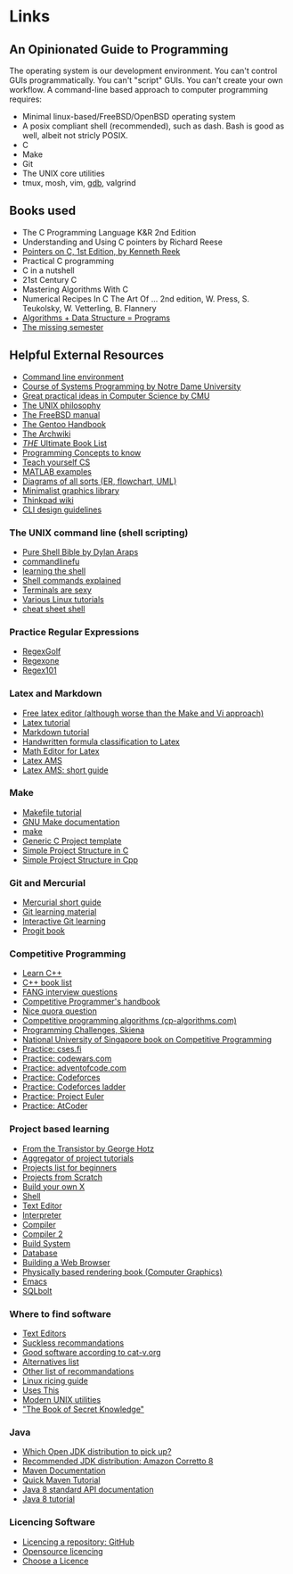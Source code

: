 # Links

## An Opinionated Guide to Programming

The operating system is our development environment. You can't control GUIs
programmatically. You can't "script" GUIs. You can't create your own workflow.
A command-line based approach to computer programming requires:

- Minimal linux-based/FreeBSD/OpenBSD operating system
- A posix compliant shell (recommended), such as dash. Bash is good as well, albeit not stricly POSIX.
- C
- Make
- Git
- The UNIX core utilities
- tmux, mosh, vim, [gdb](https://www.cs.cmu.edu/~gilpin/tutorial/), valgrind

## Books used

- The C Programming Language K&R 2nd Edition
- Understanding and Using C pointers by Richard Reese
- [Pointers on C, 1st Edition, by Kenneth Reek](https://www.amazon.com/gp/product/0673999866/ref=as_li_qf_sp_asin_il_tl?ie=UTF8&camp=1789&creative=9325&creativeASIN=0673999866&linkCode=as2&tag=abroaview-20&linkId=5C3DNUKAQELP2KUL)
- Practical C programming
- C in a nutshell
- 21st Century C
- Mastering Algorithms With C
- Numerical Recipes In C The Art Of ... 2nd edition, W. Press, S. Teukolsky, W. Vetterling, B. Flannery
- [Algorithms + Data Structure = Programs](https://en.wikipedia.org/wiki/Algorithms_%2B_Data_Structures_%3D_Programs#:~:text=Algorithms%20%2B%20Data%20Structures%20%3D%20Programs%20is,algorithm%20optimal%20for%20sorted%20lists.)
- [The missing semester](https://missing.csail.mit.edu/)

## Helpful External Resources

- [Command line environment](https://missing.csail.mit.edu/2020/command-line/)
- [Course of Systems Programming by Notre Dame University](khttps://www3.nd.edu/~pbui/teaching/cse.20289.sp20/)
- [Great practical ideas in Computer Science by CMU](https://www.cs.cmu.edu/~15131/f17/)
- [The UNIX philosophy](http://www.catb.org/~esr/writings/taoup/html/ch01s06.html)
- [The FreeBSD manual](https://docs.freebsd.org/en/books/handbook/basics/)
- [The Gentoo Handbook](https://wiki.gentoo.org/wiki/Handbook:AMD64)
- [The Archwiki](https://wiki.archlinux.org/)
- [*THE* Ultimate Book List](https://wiki.installgentoo.com/wiki/Programming_resources#God-tier_books)
- [Programming Concepts to know](https://wiki.installgentoo.com/wiki/Programming_concepts)
- [Teach yourself CS](https://teachyourselfcs.com/)
- [MATLAB examples](https://matrixlab-examples.com)
- [Diagrams of all sorts (ER, flowchart, UML)](https://app.diagrams.net/)
- [Minimalist graphics library](https://github.com/C-Chads/tinygl)
- [Thinkpad wiki](https://www.thinkwiki.org/wiki/ThinkWiki)
- [CLI design guidelines](https://github.com/cli-guidelines/cli-guidelines)

### The UNIX command line (shell scripting)

- [Pure Shell Bible by Dylan Araps](https://github.com/dylanaraps/pure-sh-bible)
- [commandlinefu](https://www.commandlinefu.com/commands/browse)
- [learning the shell](https://linuxcommand.org/lc3_learning_the_shell.php)
- [Shell commands explained](https://explainshell.com/)
- [Terminals are sexy](https://terminalsare.sexy/)
- [Various Linux tutorials](http://xahlee.info/linux/linux_common_commands.html)
- [cheat sheet shell](cht.sh)

### Practice Regular Expressions

- [RegexGolf](https://alf.nu/RegexGolf)
- [Regexone](https://regexone.com/)
- [Regex101](https://regex101.com/)

### Latex and Markdown

- [Free latex editor (although worse than the Make and Vi approach)](https://www.xm1math.net/texmaker/)
- [Latex tutorial](https://en.wikibooks.org/wiki/LaTeX)
- [Markdown tutorial](https://www.markdownguide.org/)
- [Handwritten formula classification to Latex](https://detexify.kirelabs.org/classify.html)
- [Math Editor for Latex](https://editor.codecogs.com/)
- [Latex AMS](https://www.ams.org/arc/resources/amslatex-about.html)
- [Latex AMS: short guide](https://ctan.mirror.garr.it/mirrors/ctan/info/short-math-guide/)

### Make

- [Makefile tutorial](https://makefiletutorial.com/)
- [GNU Make documentation](https://www.gnu.org/software/make/manual/make.html)
- [make](https://pubs.opengroup.org/onlinepubs/9699919799/utilities/make.html)
- [Generic C Project template](https://github.com/kostrahb/Generic-C-Project)
- [Simple Project Structure in C](https://stackoverflow.com/questions/2605253/what-is-a-good-project-structure-in-c)
- [Simple Project Structure in Cpp](https://hiltmon.com/blog/2013/07/03/a-simple-c-plus-plus-project-structure/)

### Git and Mercurial

- [Mercurial short guide](https://mercurial.aragost.com/kick-start/en/basic/#creating-a-repository)
- [Git learning material](https://git-scm.com/doc)
- [Interactive Git learning](https://learngitbranching.js.org/)
- [Progit book](https://git-scm.com/book/en/v2)

### Competitive Programming

- [Learn C++](https://www.learncpp.com/)
- [C++ book list](https://stackoverflow.com/questions/388242/the-definitive-c-book-guide-and-list?rq=1)
- [FANG interview questions](https://hollow-wood-560.notion.site/Coding-questions-FAANG-prep-9cdf280e5f30425fa188cbbaa6d1998c)
- [Competitive Programmer's handbook](https://cses.fi/book/book.pdf)
- [Nice quora question](https://www.quora.com/What-is-the-best-strategy-to-improve-my-skills-in-competitive-programming-in-C%2B%2B-in-2-3-months/answer/Thanh-Trung-Nguyen?ch=10&oid=12338730&share=88e3faea&srid=hTa1jc&target_type=answer)
- [Competitive programming algorithms (cp-algorithms.com)](https://cp-algorithms.com/)
- [Programming Challenges, Skiena](http://acm.cs.buap.mx/downloads/Programming_Challenges.pdf)
- [National University of Singapore book on Competitive Programming](https://www.comp.nus.edu.sg/~stevenha/myteaching/competitive_programming/cp1.pdf) 
- [Practice: cses.fi](https://cses.fi)
- [Practice: codewars.com](https://www.codewars.com/users/angbat)
- [Practice: adventofcode.com](https://adventofcode.com)
- [Practice: Codeforces](https://codeforces.com)
- [Practice: Codeforces ladder](https://a2oj.com/Ladders.html)
- [Practice: Project Euler](https://projecteuler.net/archives)
- [Practice: AtCoder]()

### Project based learning

- [From the Transistor by George Hotz](https://github.com/geohot/fromthetransistor)
- [Aggregator of project tutorials](https://github.com/practical-tutorials/project-based-learning)
- [Projects list for beginners](https://wiki.installgentoo.com/images/5/5c/Programming-Projects-for-N00bz.jpg)
- [Projects from Scratch](https://github.com/AlgoryL/Projects-from-Scratch)
- [Build your own X](https://github.com/codecrafters-io/build-your-own-x)
- [Shell](https://brennan.io/2015/01/16/write-a-shell-in-c/)
- [Text Editor](https://viewsourcecode.org/snaptoken/kilo/)
- [Interpreter](https://ruslanspivak.com/lsbasi-part1/)
- [Compiler](https://compilers.iecc.com/crenshaw/)
- [Compiler 2](https://github.com/DoctorWkt/acwj)
- [Build System](http://jstimpfle.de/blah/buildsystem/buildsystem.html)
- [Database](https://cstack.github.io/db_tutorial/)
- [Building a Web Browser](https://browser.engineering/)
- [Physically based rendering book (Computer Graphics)](https://www.pbr-book.org/3ed-2018/Preface)
- [Emacs](http://ergoemacs.org/index.html)
- [SQLbolt](https://sqlbolt.com/lesson/select_queries_introduction)

### Where to find software

- [Text Editors](http://texteditors.org/cgi-bin/wiki.pl?EditorIndex)
- [Suckless recommandations](https://suckless.org/rocks)
- [Good software according to cat-v.org](http://harmful.cat-v.org/software/)
- [Alternatives list](https://github.com/mayfrost/guides/blob/master/ALTERNATIVES.md)
- [Other list of recommandations](https://wiki.installgentoo.com/wiki/List_of_recommended_GNU/Linux_software)
- [Linux ricing guide](https://wiki.installgentoo.com/wiki/GNU/Linux_ricing)
- [Uses This](https://usesthis.com/)
- [Modern UNIX utilities](https://github.com/ibraheemdev/modern-unix)
- ["The Book of Secret Knowledge"](https://github.com/trimstray/the-book-of-secret-knowledge)

### Java

- [Which Open JDK distribution to pick up?](https://whichjdk.com/)
- [Recommended JDK distribution: Amazon Corretto 8](https://docs.aws.amazon.com/corretto/latest/corretto-8-ug/downloads-list.html)
- [Maven Documentation](https://maven.apache.org/index.html)
- [Quick Maven Tutorial](https://maven.apache.org/guides/getting-started/maven-in-five-minutes.html)
- [Java 8 standard API documentation](https://docs.oracle.com/javase/8/docs/api/)
- [Java 8 tutorial](https://docs.oracle.com/javase/tutorial/index.html)

### Licencing Software

- [Licencing a repository: GitHub](https://docs.github.com/en/github/creating-cloning-and-archiving-repositories/licensing-a-repository#disclaimer)
- [Opensource licencing](https://opensource.guide/legal/)
- [Choose a Licence](https://choosealicense.com)
